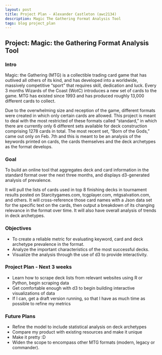 ```yaml
---
layout: post
title: Project Plan - Alexander Castleton (awc2134)
description: Magic The Gathering Format Analysis Tool
tags: blog project_plan
---
```


## Project: Magic: the Gathering Format Analysis Tool

### Intro

Magic: the Gathering (MTG) is a collectible trading card game that has outlived all others of its kind, and has developed into a worldwide, massively competitive “sport” that requires skill, dedication and luck.  Every 3 months Wizards of the Coast (WotC) introduces a new set of cards to the game.  MTG has existed since 1993 and has produced roughly 13,000 different cards to collect.

Due to the overwhelming size and reception of the game, different formats were created in which only certain cards are allowed.  This project is meant to deal with the most restricted of these formats called “standard,” in which there are currently only 6 different sets available for deck construction comprising 1278 cards in total.  The most recent set, “Born of the Gods,” came out only on Feb. 7th and this is meant to be an analysis of the keywords printed on cards, the cards themselves and the deck archetypes as the format develops.

### Goal

To build an online tool that aggregates deck and card information in the standard format over the next three months, and displays d3-generated analysis of prevalence.

It will pull the lists of cards used in top 8 finishing decks in tournament results posted on Starcitygames.com, tcgplayer.com, mtgsalvation.com, and others.  It will cross-reference those card names with a Json data set for the specific text on the cards, then output a breakdown of its changing relevance in the format over time.  It will also have overall analysis of trends in deck archetypes.

### Objectives

* To create a reliable metric for evaluating keyword, card and deck archetype prevalence in the format.
* Analyze the important characteristics of the most successful decks.
* Visualize the analysis through the use of d3 to provide interactivity.

### Project Plan - Next 3 weeks

* Learn how to scrape deck lists from relevant websites using R or Python, begin scraping data
* Get comfortable enough with d3 to begin building interactive visualizations of data
* If I can, get a draft version running, so that I have as much time as possible to refine my metrics

### Future Plans

* Refine the model to include statistical analysis on deck archetypes
* Compare my product with existing resources and make it unique
* Make it pretty :D
* Widen the scope to encompass other MTG formats (modern, legacy or commander).
